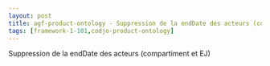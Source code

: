 ```yaml
---
layout: post
title: agf-product-ontology - Suppression de la endDate des acteurs (compartiment et EJ)
tags: [framework-1-101,codjo-product-ontology]
---
```

Suppression de la endDate des acteurs (compartiment et EJ)